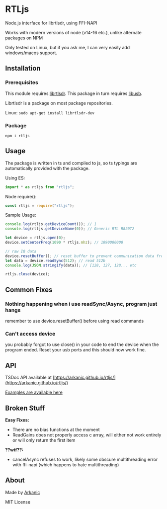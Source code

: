 # RTLjs
Node.js interface for librtlsdr, using FFI-NAPI

Works with modern versions of node (v14-16 etc.), unlike alternate packages on NPM

Only tested on Linux, but if you ask me, I can very easily add windows/macos support.

## Installation
### Prerequisites
This module requires [librtlsdr](https://github.com/steve-m/librtlsdr). This package in turn requires [libusb](https://libusb.info/).

Librtlsdr is a package on most package repositories.

Linux:
```sudo apt-get install librtlsdr-dev```

### Package
```npm i rtljs```

## Usage
The package is written in ts and compiled to js, so ts typings are automatically provided with the package.


Using ES:
```js
import * as rtljs from "rtljs";
```

Node require():
```js
const rtljs = require("rtljs");
```

Sample Usage:
```js
console.log(rtljs.getDeviceCount()); // 1
console.log(rtljs.getDeviceName(0)); // Generic RTL R820T2

let device = rtljs.open(0);
device.setCenterFreq(1090 * rtljs.mhz); // 1090000000

// raw IQ data
device.resetBuffer(); // reset buffer to prevent communication data from appearing as radio data
let data = device.readSync(512); // read 512b
console.log(JSON.stringify(data)); // [128, 127, 128... etc

rtljs.close(device);
```

## Common Fixes
### Nothing happening when i use readSync/Async, program just hangs
remember to use device.resetBuffer() before using read commands
### Can't access device
you probably forgot to use close() in your code to end the device when the program ended. Reset your usb ports and this should now work fine.

## API
TSDoc API available at [https://arkanic.github.io/rtljs/](https://arkanic.github.io/rtljs/)

[Examples are available here](https://github.com/Arkanic/rtljs/tree/main/example)

## Broken Stuff
**Easy Fixes:**
- There are no bias functions at the moment
- ReadGains does not properly access c array, will either not work entirely or will only return the first item

**??wtf??:**
- cancelAsync refuses to work, likely some obscure multithreading error with ffi-napi (which happens to hate multithreading)

## About
Made by [Arkanic](https://github.com/Arkanic)

MIT License
